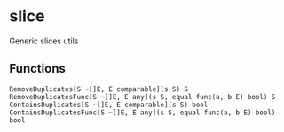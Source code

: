 # slice
Generic slices utils

## Functions
```
RemoveDuplicates[S ~[]E, E comparable](s S) S
RemoveDuplicatesFunc[S ~[]E, E any](s S, equal func(a, b E) bool) S
ContainsDuplicates[S ~[]E, E comparable](s S) bool
ContainsDuplicatesFunc[S ~[]E, E any](s S, equal func(a, b E) bool) bool
```
